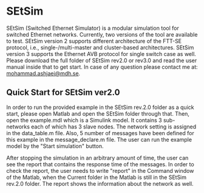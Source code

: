 SEtSim
======

SEtSim (Switched Ethernet Simulator) is a modular simulation tool for switched Ethernet networks. Currently, two versions of the tool are available to test. SEtSim version 2 supports different architecture of the FTT-SE protocol, i.e., single-/multi-master and cluster-based architectures. SEtSim version 3 supports the Ethernet AVB protocol for single switch case as well. Please download the full folder of SEtSim rev2.0 or rev3.0 and read the user manual inside that to get start. In case of any question please contact me at: mohammad.ashjaei@mdh.se.

Quick Start for SEtSim ver2.0
------
In order to run the provided example in the SEtSim rev.2.0 folder as a quick start, please open Matlab and open the SEtSim folder through that. Then, open the example.mdl which is a Simulink model. It contains 3 sub-networks each of which has 3 slave nodes. The network setting is assigned in the data\_table.m file. Also, 5 number of messages have been defined for this example in the message\_declare.m file. The user can run the example model by the "Start simulation" button. 

After stopping the simulation in an arbitrary amount of time, the user can see the report that contains the response time of the messages. In order to check the report, the user needs to write "report" in the Command window of the Matlab, when the Current folder in the Matlab is still in the SEtSim rev.2.0 folder. The report shows the information about the network as well. 
